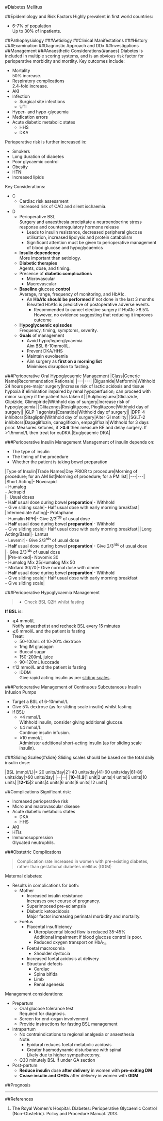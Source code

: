 #Diabetes Mellitus

##Epidemiology and Risk Factors
Highly prevalent in first world countries:
* 6-7% of population  
Up to 30% of inpatients.




##Pathophysiology
###Aetiology
##Clinical Manifestations
###History
###Examination
##Diagnostic Approach and DDx
##Investigations
##Management
###Anaesthetic Considerations{#anaes}
Diabetes is included in multiple scoring systems, and is an obvious risk factor for perioperative morbidity and mortlity. Key outcomes include:
* Mortality  
50% increase.
* Respiratory complications  
2.4-fold increase.
* AKI
* Infection
	* Surgical site infections
	* UTI
* Hyper- and hypo-glycaemia
* Medication errors
* Acute diabetic metabolic states
	* HHS
	* DKA


Perioperative risk is further increased in:
* Smokers
* Long duration of diabetes
* Poor glycaemic control
* Obesity
* HTN
* Increased lipids


Key Considerations:
* C
	* Cardiac risk assessment  
	Increased risk of CAD and silent ischaemia.
* D
	* Perioperative BSL  
	Surgery and anaesthesia precipitate a neuroendocrine stress response and counterregulatory hormone release  
		* Leads to insulin resistance, decreased peripheral glucose utilisation, increased lipolysis and protein catabolism
		* Significant attention must be given to perioperative management of blood glucose and hypoglycaemics
	* **Insulin dependency**  
	More important than aetiology.
	* **Diabetic therapies**  
	Agents, dose, and timing.
	* Presence of **diabetic complications**
		* Microvascular
		* Macrovascular
	* **Baseline** glucose **control**  
	Average, range, frequency of monitoring, and HbA1c.
		* An **HbA1c should be performed** if not done in the last 3 months  
		Elevated HbA1c is predictive of postoperative adverse events.
			* Recommended to cancel elective surgery if HbA1c >8.5%  
			However, no evidence suggesting that reducing it improves outcome
	* **Hypoglycaemic episodes**  
	Frequency, timing, symptoms, severity.
	* **Goals** of management
		* Avoid hypo/hyperglycaemia  
		Aim BSL 6-10mmol/L.
		* Prevent DKA/HHS
		* Maintain euvolaemia
		* Aim surgery as **first on a morning list**  
		Minimises disruption to fasting.

###Perioperative Oral Hypoglycaemic Management
|Class|Generic Name|Recommendation|Rationale|
|---|---|
|Biguanide|Metformin|Withhold 24 hours pre-major surgery|Increase risk of lactic acidosis and tissue hypoxia if elimination impaired by renal hypoperfusion; can proceed with minor surgery if the patient has taken it|
|Sulphonylurea|Gliclazide, Glipizide, Glimepiride|Withhold day of surgery|Increase risk of hypoglycaemia|
|Glitazones|Rosiglitazone, Pioglitazone|Withhold day of surgery||
|GLP-1 agonists|Exanatide|Withhold day of surgery||
|DPP-4 inhibitors|Sitagliptin|Withhold day of surgery|Alter GI motility|
|SGLT-2 inhibitors|Dapagliflozin, canagliflozin, empagliflozin|Withhold for 3 days prior. Measures ketones, if **>0.6** then measure BE and delay surgery. If >1.5mmol/L then treat for euDKA.|Euglycaemic DKA|

###Perioperative Insulin Management
Management of insulin depends on:
* The type of insulin
* The timing of the procedure
* Whether the patient is taking bowel preparation

|Type of Insulin|Trade Names|Day PRIOR to procedure|Morning of procedure; for an AM list|Morning of procedure; for a PM list|
|---|---|
|Short Acting|- Novorapid <br>- Humalog <br>- Actrapid<br>|- Usual doses<br>- **Half** usual dose during bowel **preparation**|- Withhold<br>- Give sliding scale|- Half usual dose with early morning breakfast|
|Intermediate Acting|- Protaphane <br>- Humulin NPH|- Give 2/3<sup>rds</sup> of usual dose<br>- **Half** usual dose during bowel **preparation**|- Withhold<br>- Give sliding scale|- Half usual dose with early morning breakfast|
|Long Acting/Basal|- Lantus<br>- Levemir|- Give 2/3<sup>rds</sup> of usual dose<br>- **Half** usual dose during bowel **preparation**|-  Give 2/3<sup>rds</sup> of usual dose<br>|- Give 2/3<sup>rds</sup> of usual dose<br>|
|Pre-mixed|- Novomix 30<br>- Humalog Mix 25/Humalog Mix 50<br>- Mixtard 30/70|- Give normal dose with dinner<br>- **Half** usual dose during bowel **preparation**|- Withhold<br>- Give sliding scale|- Half usual dose with early morning breakfast<br>- Give sliding scale|

###Perioperative Hypoglycaemia Management
> * Check BSL Q2H whilst fasting

**If BSL** is:
* ⩽4 mmol/L  
Notify anaesthetist and recheck BSL every 15 minutes
* ⩽6 mmol/L and the patient is fasting  
Treat:
	* 50-100mL of 10-20% dextrose
	* 1mg IM glucagon
	* Buccal sugar
	* 150-200mL juice
	* 90-120mL lucozade
* ≥12 mmol/L and the patient is fasting  
	* IDDM  
	Give rapid acting insulin as per [sliding scales](#slide).


###Perioperative Management of Continuous Subcutaneous Insulin Infusion Pumps
* Target a BSL of 6-10mmol/L  
* Give 5% dextrose (as for sliding scale insulin) whilst fasting
* If BSL:
	* <4 mmol/L  
	Withhold insulin, consider giving additional glucose.
	* ≥4 mmol/L  
	Continue insulin infusion.
	* ≥10 mmol/L  
	Administer additional short-acting insulin (as for sliding scale insulin).


###Sliding Scales{#slide}
Sliding scales should be based on the total daily insulin dose:

|BSL (mmol/L)|< 20 units/day|21-40 units/day|41-60 units/day|61-89 units/day|>90 units/day|
|--|--|
|**10-11.9**|1 unit|2 units|4 units|6 units|10 units|
|**12-15**|2 units|4 units|6 units|8 units|12 units|




##Complications
Significant risk:
* Increased perioperative risk
* Micro and macrovascular disease
* Acute diabetic metabolic states
	* DKA
	* HHS
* AKI
* HTIs
* Immunosuppression  
Glycated neutrophils.



###Obstetric Complications
>Complication rate increased in women with pre-existing diabetes, rather than gestational diabetes mellitus (GDM)

Maternal diabetes:
* Results in complications for both:
	* Mother
		* Increased insulin resistance  
		Increases over course of pregnancy.
		* Superimposed pre-eclampsia
		* Diabetic ketoacidosis  
		Major factor increasing perinatal morbidity and mortality.
	* Foetus
		* Placental insufficiency  
			* Uteroplacental blood flow is reduced 35-45%  
			Additional impairment if blood glucose control is poor.
			* Reduced oxygen transport on HbA<sub>1c</sub>
		* Foetal macrosomia
			* Shoulder dystocia
		* Increased foetal acidosis at delivery
		* Structural defects
			* Cardiac
			* Spina bifida
			* Limb
			* Renal agenesis


Management considerations:
* Prepartum
	* Oral glucose tolerance test  
	Required for diagnosis.
	* Screen for end-organ involvement
	* Provide instructions for fasting BSL management
* Intrapartum
	* No contraindications to regional analgesia or anaesthesia  
	Note:
		* Epidural reduces foetal metabolic acidosis
		* Greater haemodynamic disturbance with spinal  
	Likely due to higher sympathectomy.
	* Q30 minutely BSL if under GA section
* Post-partum
	* **Reduce insulin** dose **after delivery** in women with **pre-exiting DM**
	* **Cease insulin and OHGs** after delivery in women with **GDM**

	
##Prognosis

---
##References
1. The Royal Women's Hospital. Diabetes: Perioperative Glycaemic Control (Non-Obstetric). Policy and Procedure Manual. 2013.